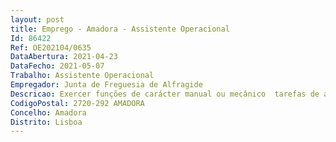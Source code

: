 ```yaml
--- 
layout: post
title: Emprego - Amadora - Assistente Operacional
Id: 86422
Ref: OE202104/0635
DataAbertura: 2021-04-23
DataFecho: 2021-05-07
Trabalho: Assistente Operacional
Empregador: Junta de Freguesia de Alfragide
Descricao: Exercer funções de carácter manual ou mecânico  tarefas de apoio elementares, indispensáveis ao funcionamento dos serviços Proceder à remoção de lixos e equiparados, varredura e limpeza de ruas, largos, parques e passeios Efetuar a limpeza de sarjetas, a lavagem das vias públicas, a limpeza de chafarizes, limpeza de papeleiras, a remoção de lixeiras, monos e ou verdes e a extirpação de ervas Exercer outras funções, procedimentos, tarefas ou atribuições que lhe são cometidas, por despachos ou por determinação superior.
CodigoPostal: 2720-292 AMADORA
Concelho: Amadora
Distrito: Lisboa
--- 
```

